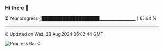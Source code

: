 ### Hi there 👋

⏳ Year progress { ███████████████████▁▁▁▁▁▁▁▁▁▁▁ } 65.64 %

---

⏰ Updated on Wed, 28 Aug 2024 06:02:44 GMT

![Progress Bar CI](https://github.com/EinsPommes/EinsPommes/blob/main/.github/workflows/main.yml)
